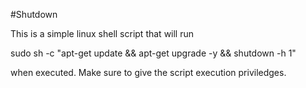 #Shutdown

This is a simple linux shell script that will run 

sudo sh -c "apt-get update && apt-get upgrade -y && shutdown -h 1"

when executed.  Make sure to give the script execution priviledges.
